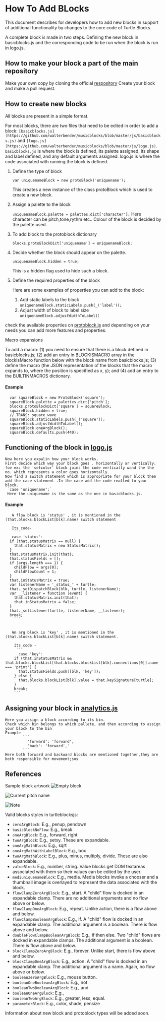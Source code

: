 # __How To Add BLocks__
This document describes for developers how to add new blocks in support
of additional functionality by changes to the
core code of Turtle Blocks. 


A complete block is made in two steps.
Defining the new block in basicblocks.js  and the corresponding code to be run when the block is run in logo.js.


## How to make your block a part of the main repository

 Make your own copy by cloning the official [respository](https://github.com/walterbender/musicblocks.git) 
 Create your block and make a pull request.


## How to create new blocks
All blocks are present in a simple format.

For most blocks, there are two files that need to be edited in order to add a block: `[basicblocks.js](https://github.com/walterbender/musicblocks/blob/master/js/basicblocks.js)` and `[logo.js](https://github.com/walterbender/musicblocks/blob/master/js/logo.js)`. `basicblocks.js` is where the block is defined, its palette assigned, its shape and label defined, and any default arguments assigned. logo.js is where the code associated with running the block is defined.

1) Define the type of block
  
   `var uniquenameBlock = new protoBlock('uniquename');`
  
   This creates a new instance of the class protoBlock which is used to create a new block.
   
2)  Assign a palette to the block
  
    `uniquenameBlock.palette = palettes.dict['character'];`
    Here character can be pitch,tone,rythm etc.. Colour of the block is decided by the palette used.


3)  To add block to the protoblock dictionary
    
    `blocks.protoBlockDict['uniquename'] = uniquenameBlock;`


4)  Decide whether the block should appear on the palette. 
   
     `uniquenameBlock.hidden = true;`
     
     This is a hidden flag used to hide such a block.
  
  
5)  Define the required properties of the block
     
     Here are some examples of properties you can add to the block:
     
     1. Add static labels to the block
        `uniquenameBlock.staticLabels.push(_('label'));` 
     2. Adjust width of block to label size
        `uniquenameBlock.adjustWidthToLabel()`

  
  check the available properties on [protoblock.js](https://github.com/walterbender/turtleblocksjs/blob/master/js/protoblocks.js)
  and depending on your needs you can add more features and properties.

 Macro expansions

 To add a macro:
 (1) you need to ensure that there is a block defined in
 basicblocks.js;
 (2) add an entry in BLOCKISMACRO array in the blockIsMacro function
 below with the block name from basicblocks.js;
 (3) define the macro (the JSON representation of the blocks that
 the macro expands to, where the position is specified as x, y); and
 (4) add an entry to the BUILTINMACROS dictionary.  


#### Example
  ```
    var squareBlock = new ProtoBlock('square');
    squareBlock.palette = palettes.dict['pitch'];
    blocks.protoBlockDict['square'] = squareBlock;
    squareBlock.hidden = true;
    //.TRANS: square wave
    squareBlock.staticLabels.push(_('square'));
    squareBlock.adjustWidthToLabel();
    squareBlock.oneArgBlock();
    squareBlock.defaults.push(440);
  ```

## Functioning of the block in [logo.js](https://github.com/walterbender/musicblocks/blob/master/js/logo.js)
     
      
    Now here you expalin how your block works.
    First decide which way your block goes , horizontally or vertically; foe ex: the 'setcolor' block joins the code vertically wand the the no. which represents a color goes horizontally.
    Now find a switch statement which is appropriate for your block then add the case statement .In the case add the code realted to your block.
     `case 'uniquename':`
     Here the uniquename is the same as the one in basicblocks.js.

#### Example
       
       A flow block is 'status' , it is mentioned in the (that.blocks.blockList[blk].name) switch statement

       Its code-
        ```
       case 'status':
      if (that.statusMatrix == null) {
        that.statusMatrix = new StatusMatrix();
      }
      that.statusMatrix.init(that);
      that.statusFields = [];
      if (args.length === 1) {
        childFlow = args[0];
        childFlowCount = 1;
      }
      that.inStatusMatrix = true;
      var listenerName = '_status_' + turtle;
      that._setDispatchBlock(blk, turtle, listenerName);
      var __listener = function (event) {
        that.statusMatrix.init(that);
        that.inStatusMatrix = false;
      }
      that._setListener(turtle, listenerName, __listener);
      break;
        ```


       An arg block is 'key' , it is mentioned in the  (that.blocks.blockList[blk].name) switch statement.

        Its code -
         ```
          case 'key':
        if (that.inStatusMatrix && that.blocks.blockList[that.blocks.blockList[blk].connections[0]].name === 'print') {
          that.statusFields.push([blk, 'key']);
        } else {
          that.blocks.blockList[blk].value = that.keySignature[turtle];
        } 
        break;
        ```


## Assigning your block in [analytics.js](https://github.com/walterbender/musicblocks/blob/master/js/analytics.js)

    Here you assign a block according to its bin.
    Check which bin belongs to which pallete, and then according to assign your block to the bin
    Example  
            ```
              'forward': 'forward',
              'back': 'forward','
            ``` 
    Here both forward and backward blocks are mentioned together,they are both responsible for movement;sos 
     

## References
Sample block artwork
![Empty block](https://github.com/walterbender/musicblocks/blob/master/images/emptybox.svg)

![Current pitch name](https://github.com/walterbender/musicblocks/blob/master/documentation/currentpitchname.svg)												

![Note](https://github.com/walterbender/musicblocks/blob/master/documentation/note.svg)																	


Valid blocks styles in turtleblocksjs:
* `zeroArgBlock`: E.g., penup, pendown
* `basicBlockNoFlow`: E.g., break
* `oneArgBlock`: E.g., forward, right
* `twoArgBlock`: E.g., setxy. These are expandable.
* `oneArgMathBlock`: E.g., sqrt
* `oneArgMathWithLabelBlock`: E.g., box
* `twoArgMathBlock`: E.g., plus, minus, multiply, divide. These are also expandable.
* `valueBlock`: E.g., number, string. Value blocks get DOM textareas associated with them so their values can be edited by the user.
* `mediuniquenameBlock`: E.g., media. Media blocks invoke a chooser and a thumbnail image is overlayed to represent the data associated with the block.
* `flowClampZeroArgBlock`: E.g., start. A "child" flow is docked in an expandable clamp. There are no additional arguments and no flow above or below.
* `flowClampOneArgBlock`: E.g., repeat. Unlike action, there is a flow above and below.
* `flowClampBooleanArgBlock`: E.g., if.  A "child" flow is docked in an expandable clamp. The additional argument is a boolean. There is flow above and below.
* `doubleFlowClampBooleanArgBlock`: E.g., if then else.  Two "child" flows are docked in expandable clamps. The additional argument is a boolean. There is flow above and below.
* `blockClampZeroArgBlock`: E.g., forever. Unlike start, there is flow above and below.
* `blockClampOneArgBlock`: E.g., action. A "child" flow is docked in an expandable clamp. The additional argument is a name. Again, no flow above or below.
* `booleanZeroArgBlock`: E.g., mouse button.
* `booleanOneBooleanArgBlock`: E.g., not
* `booleanTwoBooleanArgBlock`: E.g., and
* `booleanOneArgBlock`: E.g.,
* `booleanTwoArgBlock`: E.g., greater, less, equal.
* `parameterBlock`: E.g., color, shade, pensize

Information about new block and protoblock types will be added soon.

